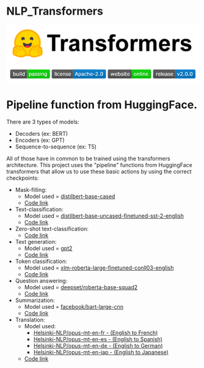 # NLP_Transformers 
![Screenshot from 2023-03-03 10-42-12.png](Screenshot%20from%202023-03-03%2010-42-12.png)
# Pipeline function from HuggingFace.

There are 3 types of models:
- Decoders (ex: BERT)
- Encoders (ex: GPT)
- Sequence-to-sequence (ex: T5)

All of those have in common to be trained using the transformers architecture.
This project uses the "pipeline" functions from HuggingFace transformers that allow us to use these basic 
actions by using the correct checkpoints:
- Mask-filling:
  - Model used = [distilbert-base-cased](https://huggingface.co/distilbert-base-cased)
  - [Code link](https://github.com/Tiago-B-C-Reis/NLP_Transformers/blob/c6dc674c14153db0133982ff9bb51373ad81b44d/Transformers.py#L91-L96)
- Text-classification:
  - Model used = [distilbert-base-uncased-finetuned-sst-2-english ](https://huggingface.co/distilbert-base-uncased-finetuned-sst-2-english)
  - [Code link](https://github.com/Tiago-B-C-Reis/NLP_Transformers/blob/c6dc674c14153db0133982ff9bb51373ad81b44d/Transformers.py#L97-L102)
- Zero-shot text-classification: 
  - [Code link](https://github.com/Tiago-B-C-Reis/NLP_Transformers/blob/c6dc674c14153db0133982ff9bb51373ad81b44d/Transformers.py#L103-L111)
- Text generation:
  - Model used = [gpt2](https://huggingface.co/gpt2)
  - [Code link](https://github.com/Tiago-B-C-Reis/NLP_Transformers/blob/c6dc674c14153db0133982ff9bb51373ad81b44d/Transformers.py#L112-L122)
- Token classification:
  - Model used = [xlm-roberta-large-finetuned-conll03-english](https://huggingface.co/xlm-roberta-large-finetuned-conll03-english)
  - [Code link](https://github.com/Tiago-B-C-Reis/NLP_Transformers/blob/c6dc674c14153db0133982ff9bb51373ad81b44d/Transformers.py#L123-L129)
- Question answering:
  - Model used = [deepset/roberta-base-squad2](https://huggingface.co/deepset/roberta-base-squad2)
  - [Code link](https://github.com/Tiago-B-C-Reis/NLP_Transformers/blob/c6dc674c14153db0133982ff9bb51373ad81b44d/Transformers.py#L130-L141)
- Summarization:
  - Model used = [facebook/bart-large-cnn](https://huggingface.co/facebook/bart-large-cnn)
  - [Code link](https://github.com/Tiago-B-C-Reis/NLP_Transformers/blob/c6dc674c14153db0133982ff9bb51373ad81b44d/Transformers.py#L142-L147)
- Translation:
  - Model used:
    - [Helsinki-NLP/opus-mt-en-fr - (English to French)](https://huggingface.co/Helsinki-NLP/opus-mt-en-fr)
    - [Helsinki-NLP/opus-mt-en-es - (English to Spanish)](https://huggingface.co/Helsinki-NLP/opus-mt-en-es)
    - [Helsinki-NLP/opus-mt-en-de - (English to German)](https://huggingface.co/Helsinki-NLP/opus-mt-de-en)
    - [Helsinki-NLP/opus-mt-en-jap - (English to Japanese)](https://huggingface.co/Helsinki-NLP/opus-mt-en-jap)
  - [Code link](https://github.com/Tiago-B-C-Reis/NLP_Transformers/blob/c6dc674c14153db0133982ff9bb51373ad81b44d/Transformers.py#L148-L153)


